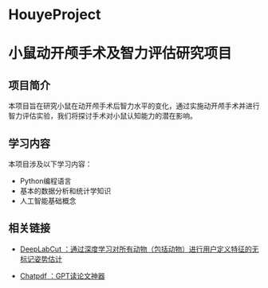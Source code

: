 # HouyeProject
# 小鼠动开颅手术及智力评估研究项目

## 项目简介

本项目旨在研究小鼠在动开颅手术后智力水平的变化，通过实施动开颅手术并进行智力评估实验，我们将探讨手术对小鼠认知能力的潜在影响。

## 学习内容

本项目涉及以下学习内容：

- Python编程语言
- 基本的数据分析和统计学知识
- 人工智能基础概念


## 相关链接

- [DeepLabCut ：通过深度学习对所有动物（包括动物）进行用户定义特征的无标记姿势估计](https://github.com/DeepLabCut/DeepLabCut)

- [Chatpdf ：GPT读论文神器](https://www.chatpdf.com/)
